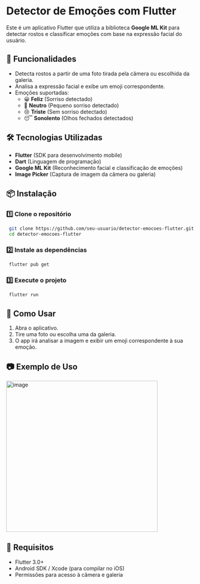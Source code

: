 # Detector de Emoções com Flutter

Este é um aplicativo Flutter que utiliza a biblioteca **Google ML Kit** para detectar rostos e classificar emoções com base na expressão facial do usuário.

## 📸 Funcionalidades
- Detecta rostos a partir de uma foto tirada pela câmera ou escolhida da galeria.
- Analisa a expressão facial e exibe um emoji correspondente.
- Emoções suportadas:
  - 😀 **Feliz** (Sorriso detectado)
  - 🙂 **Neutro** (Pequeno sorriso detectado)
  - 😢 **Triste** (Sem sorriso detectado)
  - 😴 **Sonolento** (Olhos fechados detectados)

## 🛠️ Tecnologias Utilizadas
- **Flutter** (SDK para desenvolvimento mobile)
- **Dart** (Linguagem de programação)
- **Google ML Kit** (Reconhecimento facial e classificação de emoções)
- **Image Picker** (Captura de imagem da câmera ou galeria)

## 📦 Instalação
### 1️⃣ Clone o repositório
```sh
 git clone https://github.com/seu-usuario/detector-emocoes-flutter.git
 cd detector-emocoes-flutter
```

### 2️⃣ Instale as dependências
```sh
 flutter pub get
```

### 3️⃣ Execute o projeto
```sh
 flutter run
```

## 📄 Como Usar
1. Abra o aplicativo.
2. Tire uma foto ou escolha uma da galeria.
3. O app irá analisar a imagem e exibir um emoji correspondente à sua emoção.

## 📷 Exemplo de Uso

<img width="404" alt="image" src="https://github.com/user-attachments/assets/59e518c3-0200-479b-9c69-6c8a208bd47a" alt="Exemplo de tela do aplicativo" width="300" />

## 📌 Requisitos
- Flutter 3.0+
- Android SDK / Xcode (para compilar no iOS)
- Permissões para acesso à câmera e galeria
